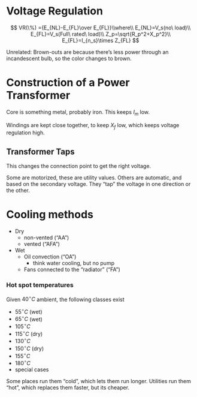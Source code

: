 # Voltage Regulation
$$
VR(\%) ={E_{NL}-E_{FL}\over E_{FL}}\\where\\
E_{NL}=V_s(no\ load)\\
E_{FL}=V_s(Full\ rated\ load)\\
Z_p=\sqrt{R_p^2+X_p^2}\\
E_{FL}=I_{n_s}\times Z_{FL}
$$



Unrelated: Brown-outs are because there’s less power through an incandescent bulb, so the color changes to brown.



# Construction of a Power Transformer

Core is something metal, probably iron. This keeps $I_m$ low. 

Windings are kept close together, to keep $X_f$ low, which keeps voltage regulation high.

## Transformer Taps

This changes the connection point to get the right voltage. 

Some are motorized, these are utility values. Others are automatic, and based on the secondary voltage. They “tap” the voltage in one direction or the other.

# Cooling methods

- Dry
    - non-vented (“AA”)
    - vented (“AFA”)
- Wet
    - Oil convection (“OA”)
        - think water cooling, but no pump
    - Fans connected to the “radiator” (“FA”)

### Hot spot temperatures

Given $40^\circ C$ ambient, the following classes exist

- $55^\circ C$ (wet)
- $65^\circ C$ (wet)
- $105^\circ C$ 
- $115^\circ C$ (dry)
- $130^\circ C$
- $150^\circ C$ (dry)
- $155^\circ C$
- $180^\circ C$
- special cases

Some places run them “cold”, which lets them run longer. Utilities run them “hot”, which replaces them faster, but its cheaper.
